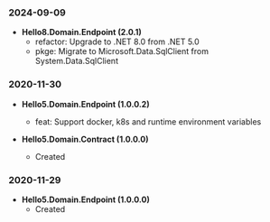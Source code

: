 ### 2024-09-09
* **Hello8.Domain.Endpoint (2.0.1)**
  * refactor: Upgrade to .NET 8.0 from .NET 5.0
  * pkge: Migrate to Microsoft.Data.SqlClient from System.Data.SqlClient

### 2020-11-30
* **Hello5.Domain.Endpoint (1.0.0.2)**
  * feat: Support docker, k8s and runtime environment variables

* **Hello5.Domain.Contract (1.0.0.0)**
  * Created

### 2020-11-29
* **Hello5.Domain.Endpoint (1.0.0.0)**
  * Created